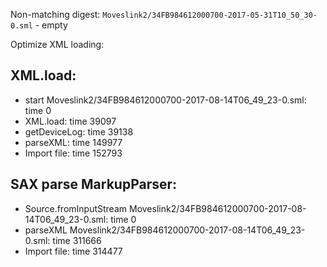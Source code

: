 Non-matching digest:
`Moveslink2/34FB984612000700-2017-05-31T10_50_30-0.sml` - empty

Optimize XML loading:

## XML.load:
- start Moveslink2/34FB984612000700-2017-08-14T06_49_23-0.sml: time 0
- XML.load: time 39097
- getDeviceLog: time 39138
- parseXML: time 149977
- Import file: time 152793

## SAX parse MarkupParser:

- Source.fromInputStream Moveslink2/34FB984612000700-2017-08-14T06_49_23-0.sml: time 0
- parseXML Moveslink2/34FB984612000700-2017-08-14T06_49_23-0.sml: time 311666
- Import file: time 314477
